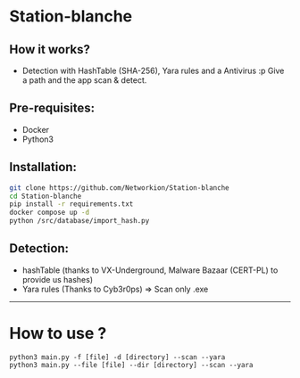 # Station-blanche

## How it works?

- Detection with HashTable (SHA-256), Yara rules and a Antivirus :p
  Give a path and the app scan & detect.

## Pre-requisites:

- Docker
- Python3

## Installation:

```sh
git clone https://github.com/Networkion/Station-blanche
cd Station-blanche
pip install -r requirements.txt
docker compose up -d
python /src/database/import_hash.py
```

## Detection:

- hashTable (thanks to VX-Underground, Malware Bazaar (CERT-PL) to provide us hashes)
- Yara rules (Thanks to Cyb3r0ps) => Scan only .exe

-----

# How to use ?

```ssh
python3 main.py -f [file] -d [directory] --scan --yara
python3 main.py --file [file] --dir [directory] --scan --yara 
```
